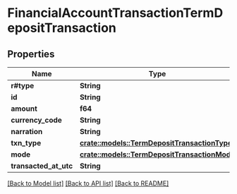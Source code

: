 # FinancialAccountTransactionTermDepositTransaction

## Properties

Name | Type | Description | Notes
------------ | ------------- | ------------- | -------------
**r#type** | **String** |  | 
**id** | **String** |  | 
**amount** | **f64** |  | 
**currency_code** | **String** |  | 
**narration** | **String** |  | 
**txn_type** | [**crate::models::TermDepositTransactionType**](TermDepositTransactionType.md) |  | 
**mode** | [**crate::models::TermDepositTransactionMode**](TermDepositTransactionMode.md) |  | 
**transacted_at_utc** | **String** |  | 

[[Back to Model list]](../README.md#documentation-for-models) [[Back to API list]](../README.md#documentation-for-api-endpoints) [[Back to README]](../README.md)


